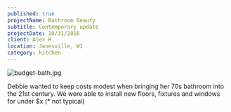 ```yaml
---
published: true
projectName: Bathroom Beauty
subtitle: Contemporary update
projectDate: 10/31/2016
client: Alex H.
location: Janesville, WI
category: kitchen
---
```

![budget-bath.jpg]({{site.baseurl}}/img/portfolio/budget-bath.jpg)

Debbie wanted to keep costs modest when bringing her 70s bathroom into the 21st century. We were able to install new floors, fixtures and windows for under $x (* not typical)
